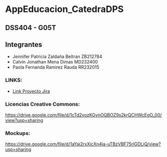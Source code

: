 # AppEducacion_CatedraDPS
## DSS404 - G05T

## Integrantes
- Jennifer Patricia Zaldaña Beltran ZB212784
- Calvin Jonathan Mena Dimas MD232400
- Paola Fernanda Ramirez Rauda RR232015

### LINKS:
- [Link Proyecto Jira](https://proyectocatedra-dps.atlassian.net/jira/software/projects/DPS/boards/1/timeline?shared=&atlOrigin=eyJpIjoiNzU2ODcyMWUxZDI5NDk4N2FhNWM4OWRjOWRjYmNjNjQiLCJwIjoiaiJ9)

### Licencias Creative Commons:
https://drive.google.com/file/d/1cTd2vozKGvnOQBOZ9s2krQCHWcEgO_00/view?usp=sharing

### Mockups:
https://drive.google.com/file/d/1aYaj2rxXicXn4ja-uTBzVBF75rlGDLiQ/view?usp=sharing
